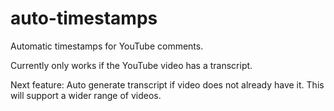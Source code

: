 # auto-timestamps
Automatic timestamps for YouTube comments.

Currently only works if the YouTube video has a transcript.

Next feature: Auto generate transcript if video does not already have it. This will support a wider range of videos.
